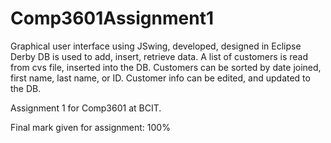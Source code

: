 # Comp3601Assignment1
Graphical user interface using JSwing, developed, designed in Eclipse
Derby DB is used to add, insert, retrieve data.
A list of customers is read from cvs file, inserted into the DB.
Customers can be sorted by date joined, first name, last name, or ID.
Customer info can be edited, and updated to the DB.

Assignment 1 for Comp3601 at BCIT.

Final mark given for assignment: 100%
